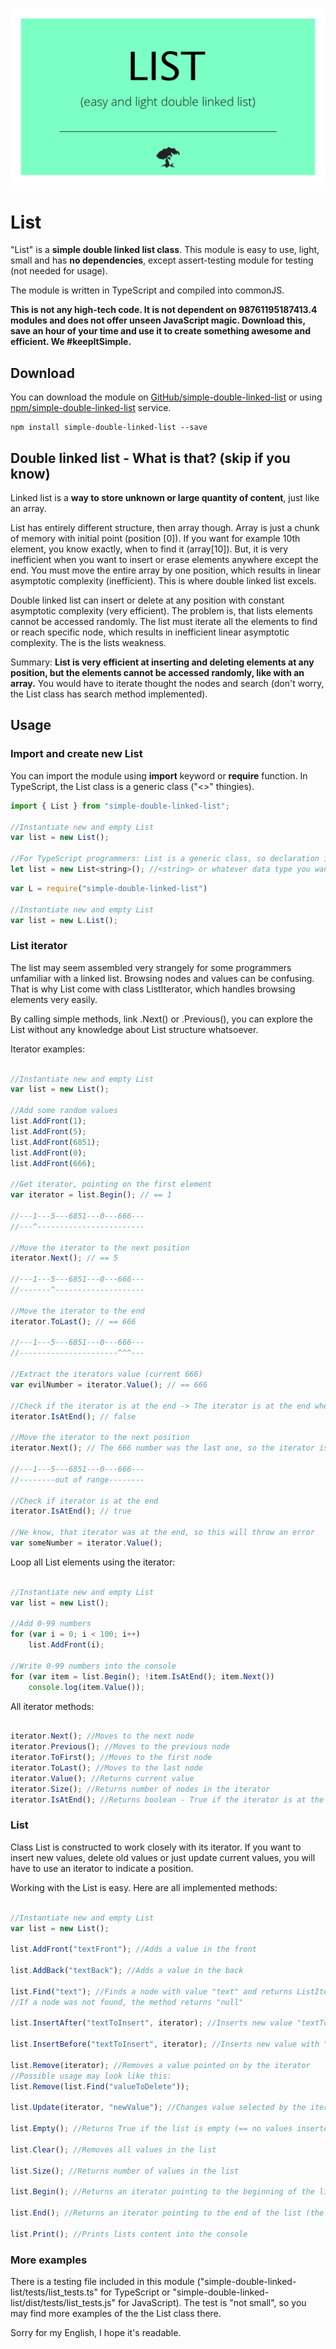 
![List class - banner](images/heading-image.png?raw=true "List - easy and light double link list")

# List

"List" is a **simple double linked list class**. This module is easy to use, light, small and has **no dependencies**, except assert-testing module for testing (not needed for usage).

The module is written in TypeScript and compiled into commonJS. 

**This is not any high-tech code. It is not dependent on 98761195187413.4 modules and does not offer unseen JavaScript magic. Download this, save an hour of your time and use it to create something awesome and efficient. We #keepItSimple.**

## Download

You can download the module on [GitHub/simple-double-linked-list](https://github.com/drozdik-m/simple-double-linked-list) or using [npm/simple-double-linked-list](https://www.npmjs.com/package/simple-double-linked-list) service.

```
npm install simple-double-linked-list --save
```

## Double linked list - What is that? (skip if you know)

Linked list is a **way to store unknown or large quantity of content**, just like an array. 

List has entirely different structure, then array though. Array is just a chunk of memory with initial point (position [0]). If you want for example 10th element, you know exactly, when to find it (array[10]). But, it is very inefficient when you want to insert or erase elements anywhere except the end. You must move the entire array by one position, which results in linear asymptotic complexity (inefficient). This is where double linked list excels.

Double linked list can insert or delete at any position with constant asymptotic complexity (very efficient). The problem is, that lists elements cannot be accessed randomly. The list must iterate all the elements to find or reach specific node, which results in inefficient linear asymptotic complexity. The is the lists weakness.

Summary: **List is very efficient at inserting and deleting elements at any position, but the elements cannot be accessed randomly, like with an array.** You would have to iterate thought the nodes and search (don't worry, the List class has search method implemented).

## Usage

### Import and create new List

You can import the module using __import__ keyword or __require__ function. In TypeScript, the List class is a generic class ("<>" thingies).

```javascript
import { List } from "simple-double-linked-list";

//Instantiate new and empty List
var list = new List();

//For TypeScript programmers: List is a generic class, so declaration in TypeScript would look like:
let list = new List<string>(); //<string> or whatever data type you want to store and work with

```

```javascript
var L = require("simple-double-linked-list")

//Instantiate new and empty List
var list = new L.List();

```

### List iterator

The list may seem assembled very strangely for some programmers unfamiliar with a linked list. Browsing nodes and values can be confusing. That is why List come with class ListIterator, which handles browsing elements very easily. 

By calling simple methods, link .Next() or .Previous(), you can explore the List without any knowledge about List structure whatsoever.

Iterator examples:

```javascript

//Instantiate new and empty List
var list = new List();

//Add some random values
list.AddFront(1);
list.AddFront(5);
list.AddFront(6851);
list.AddFront(0);
list.AddFront(666);

//Get iterator, pointing on the first element
var iterator = list.Begin(); // == 1

//---1---5---6851---0---666---
//---^------------------------

//Move the iterator to the next position
iterator.Next(); // == 5

//---1---5---6851---0---666---
//-------^--------------------

//Move the iterator to the end
iterator.ToLast(); // == 666

//---1---5---6851---0---666---
//----------------------^^^---

//Extract the iterators value (current 666)
var evilNumber = iterator.Value(); // == 666

//Check if the iterator is at the end -> The iterator is at the end when values are no longer valid or defined (example below)
iterator.IsAtEnd(); // false

//Move the iterator to the next position
iterator.Next(); // The 666 number was the last one, so the iterator is now at the end (points to null)

//---1---5---6851---0---666---
//--------out of range--------

//Check if iterator is at the end
iterator.IsAtEnd(); // true

//We know, that iterator was at the end, so this will throw an error
var someNumber = iterator.Value();

```

Loop all List elements using the iterator:

```javascript

//Instantiate new and empty List
var list = new List();

//Add 0-99 numbers
for (var i = 0; i < 100; i++)
	list.AddFront(i);

//Write 0-99 numbers into the console
for (var item = list.Begin(); !item.IsAtEnd(); item.Next())
	console.log(item.Value());

```

All iterator methods:

```javascript

iterator.Next(); //Moves to the next node
iterator.Previous(); //Moves to the previous node
iterator.ToFirst(); //Moves to the first node
iterator.ToLast(); //Moves to the last node
iterator.Value(); //Returns current value
iterator.Size(); //Returns number of nodes in the iterator
iterator.IsAtEnd(); //Returns boolean - True if the iterator is at the end (points to null) -> calling .Value() would result in an error

```

### List

Class List is constructed to work closely with its iterator. If you want to insert new values, delete old values or just update current values, you will have to use an iterator to indicate a position.

Working with the List is easy. Here are all implemented methods:

```javascript

//Instantiate new and empty List
var list = new List();

list.AddFront("textFront"); //Adds a value in the front

list.AddBack("textBack"); //Adds a value in the back

list.Find("text"); //Finds a node with value "text" and returns ListIterator pointing to the found node
//If a node was not found, the method returns "null"

list.InsertAfter("textToInsert", iterator); //Inserts new value "textToInsert" after value on by the iterator

list.InsertBefore("textToInsert", iterator); //Inserts new value with "textToInsert" before a value on by the iterator

list.Remove(iterator); //Removes a value pointed on by the iterator
//Possible usage may look like this:
list.Remove(list.Find("valueToDelete"));

list.Update(iterator, "newValue"); //Changes value selected by the iterator to "newValue"

list.Empty(); //Returns True if the list is empty (== no values inserted)

list.Clear(); //Removes all values in the list

list.Size(); //Returns number of values in the list

list.Begin(); //Returns an iterator pointing to the beginning of the list (the first value)

list.End(); //Returns an iterator pointing to the end of the list (the last value)

list.Print(); //Prints lists content into the console

```

### More examples

There is a testing file included in this module ("simple-double-linked-list/tests/list_tests.ts" for TypeScript or "simple-double-linked-list/dist/tests/list_tests.js" for JavaScript). The test is "not small", so you may find more examples of the the List class there.

Sorry for my English, I hope it's readable.